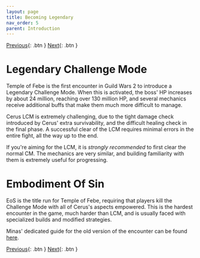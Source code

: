 ```yaml
---
layout: page
title: Becoming Legendary
nav_order: 5
parent: Introduction
---
```


[Previous](arcdps-logs.html){: .btn } [Next](../mechanics/mechanics.html){: .btn }

# Legendary Challenge Mode

Temple of Febe is the first encounter in Guild Wars 2 to introduce a Legendary Challenge Mode.
When this is activated, the boss' HP increases by about 24 million, reaching over 130 million HP, and several
mechanics receive additional buffs that make them much more difficult to manage.

Cerus LCM is extremely challenging, due to the tight damage check introduced by Cerus' extra survivability, and the difficult healing
check in the final phase. A successful clear of the LCM requires minimal errors in the entire fight, all the way up to the end. 

If you're aiming for the LCM, it is _strongly recommended_ to first clear the normal CM. The mechanics are very similar,
and building familiarity with them is extremely useful for progressing.

# Embodiment Of Sin

EoS is the title run for Temple of Febe, requiring that players kill the Challenge Mode with all
of Cerus's aspects empowered. This is the hardest encounter in the game, much harder than LCM, and is usually faced with specialized builds and modified strategies.

Minas' dedicated guide for the old version of the encounter can be found [here](https://unit-gw2.github.io/eos).

[Previous](arcdps-logs.html){: .btn } [Next](../mechanics/mechanics.html){: .btn }